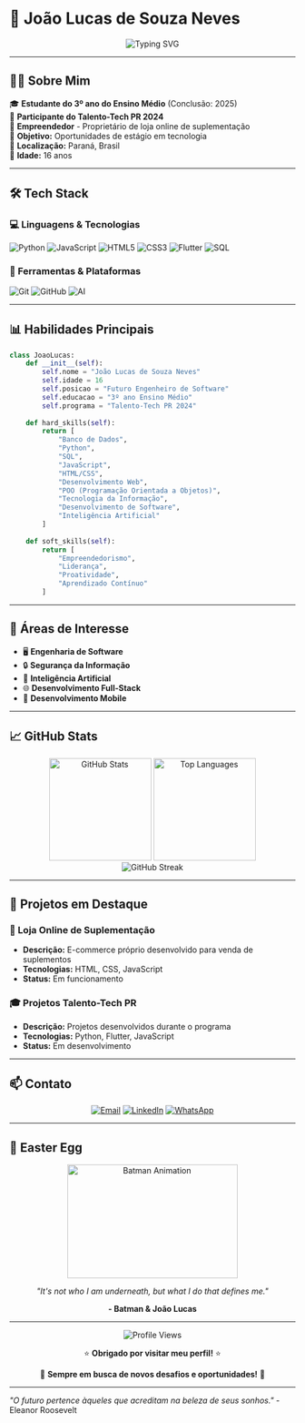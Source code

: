 # 🚀 João Lucas de Souza Neves

<div align="center">
  <img src="https://readme-typing-svg.herokuapp.com?font=Fira+Code&size=30&duration=3000&pause=1000&color=00F7FF&center=true&vCenter=true&width=600&lines=Futuro+Engenheiro+de+Software;Full-Stack+Developer;Estudante+do+Talento+Tech+2024" alt="Typing SVG" />
</div>

---

## 👨‍💻 Sobre Mim

🎓 **Estudante do 3º ano do Ensino Médio** (Conclusão: 2025)  
🚀 **Participante do Talento-Tech PR 2024**  
💼 **Empreendedor** - Proprietário de loja online de suplementação  
🎯 **Objetivo:** Oportunidades de estágio em tecnologia  
📍 **Localização:** Paraná, Brasil  
🎂 **Idade:** 16 anos  

---

## 🛠️ Tech Stack

### 💻 Linguagens & Tecnologias
![Python](https://img.shields.io/badge/Python-3776AB?style=for-the-badge&logo=python&logoColor=white)
![JavaScript](https://img.shields.io/badge/JavaScript-F7DF1E?style=for-the-badge&logo=javascript&logoColor=black)
![HTML5](https://img.shields.io/badge/HTML5-E34F26?style=for-the-badge&logo=html5&logoColor=white)
![CSS3](https://img.shields.io/badge/CSS3-1572B6?style=for-the-badge&logo=css3&logoColor=white)
![Flutter](https://img.shields.io/badge/Flutter-02569B?style=for-the-badge&logo=flutter&logoColor=white)
![SQL](https://img.shields.io/badge/SQL-4479A1?style=for-the-badge&logo=postgresql&logoColor=white)

### 🔧 Ferramentas & Plataformas
![Git](https://img.shields.io/badge/Git-F05032?style=for-the-badge&logo=git&logoColor=white)
![GitHub](https://img.shields.io/badge/GitHub-181717?style=for-the-badge&logo=github&logoColor=white)
![AI](https://img.shields.io/badge/Inteligência_Artificial-FF6F00?style=for-the-badge&logo=tensorflow&logoColor=white)

---

## 📊 Habilidades Principais

```python
class JoaoLucas:
    def __init__(self):
        self.nome = "João Lucas de Souza Neves"
        self.idade = 16
        self.posicao = "Futuro Engenheiro de Software"
        self.educacao = "3º ano Ensino Médio"
        self.programa = "Talento-Tech PR 2024"
        
    def hard_skills(self):
        return [
            "Banco de Dados",
            "Python",
            "SQL", 
            "JavaScript",
            "HTML/CSS",
            "Desenvolvimento Web",
            "POO (Programação Orientada a Objetos)",
            "Tecnologia da Informação",
            "Desenvolvimento de Software",
            "Inteligência Artificial"
        ]
    
    def soft_skills(self):
        return [
            "Empreendedorismo",
            "Liderança",
            "Proatividade",
            "Aprendizado Contínuo"
        ]
```

---

## 🎯 Áreas de Interesse

- 🖥️ **Engenharia de Software**
- 🔒 **Segurança da Informação**
- 🤖 **Inteligência Artificial**
- 🌐 **Desenvolvimento Full-Stack**
- 📱 **Desenvolvimento Mobile**

---

## 📈 GitHub Stats

<div align="center">
  <img height="180em" src="https://github-readme-stats.vercel.app/api?username=SeuUsername&show_icons=true&theme=tokyonight&include_all_commits=true&count_private=true" alt="GitHub Stats"/>
  <img height="180em" src="https://github-readme-stats.vercel.app/api/top-langs/?username=SeuUsername&layout=compact&langs_count=7&theme=tokyonight" alt="Top Languages"/>
</div>

<div align="center">
  <img src="https://github-readme-streak-stats.herokuapp.com/?user=SeuUsername&theme=tokyonight" alt="GitHub Streak"/>
</div>

---

## 🌟 Projetos em Destaque

### 🏪 Loja Online de Suplementação
- **Descrição:** E-commerce próprio desenvolvido para venda de suplementos
- **Tecnologias:** HTML, CSS, JavaScript
- **Status:** Em funcionamento

### 🎓 Projetos Talento-Tech PR
- **Descrição:** Projetos desenvolvidos durante o programa
- **Tecnologias:** Python, Flutter, JavaScript
- **Status:** Em desenvolvimento

---

## 📫 Contato

<div align="center">
  
[![Email](https://img.shields.io/badge/Email-D14836?style=for-the-badge&logo=gmail&logoColor=white)](mailto:Lucasouzawebdevtech@gmail.com)
[![LinkedIn](https://img.shields.io/badge/LinkedIn-0077B5?style=for-the-badge&logo=linkedin&logoColor=white)](https://www.linkedin.com/in/joão-lucas-de-souza-neves)
[![WhatsApp](https://img.shields.io/badge/WhatsApp-25D366?style=for-the-badge&logo=whatsapp&logoColor=white)](https://wa.me/5543996101034)

</div>

---

## 🦇 Easter Egg

<div align="center">
  <img src="https://i.gifer.com/Vypb.gif" width="300" height="200" alt="Batman Animation"/>
  
  <p><i>"It's not who I am underneath, but what I do that defines me."</i></p>
  <p><strong>- Batman & João Lucas</strong></p>
</div>

---

<div align="center">
  <img src="https://komarev.com/ghpvc/?username=SeuUsername&color=blue&style=flat-square&label=Profile+Views" alt="Profile Views"/>
  
  <p>⭐ <strong>Obrigado por visitar meu perfil!</strong> ⭐</p>
  <p>🚀 <strong>Sempre em busca de novos desafios e oportunidades!</strong> 🚀</p>
</div>

---

*"O futuro pertence àqueles que acreditam na beleza de seus sonhos."* - Eleanor Roosevelt
